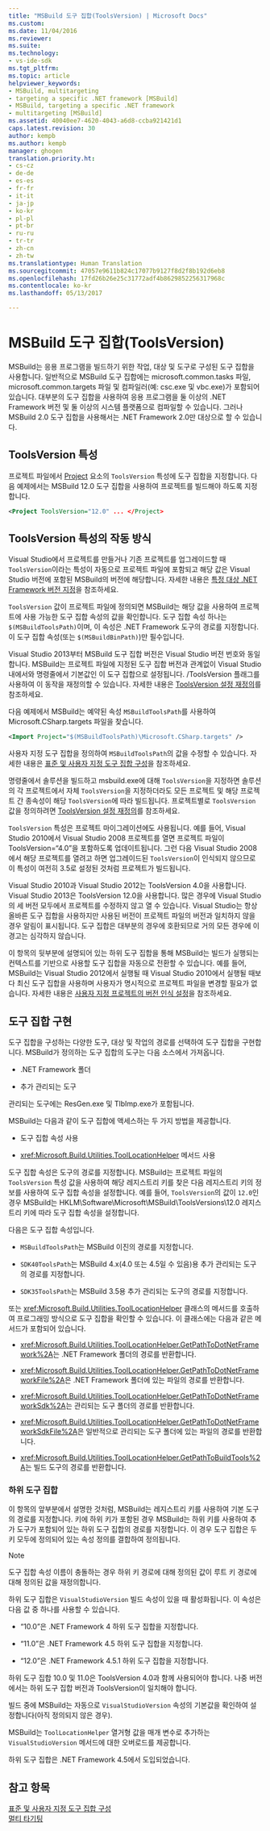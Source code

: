 ```yaml
---
title: "MSBuild 도구 집합(ToolsVersion) | Microsoft Docs"
ms.custom: 
ms.date: 11/04/2016
ms.reviewer: 
ms.suite: 
ms.technology:
- vs-ide-sdk
ms.tgt_pltfrm: 
ms.topic: article
helpviewer_keywords:
- MSBuild, multitargeting
- targeting a specific .NET framework [MSBuild]
- MSBuild, targeting a specific .NET framework
- multitargeting [MSBuild]
ms.assetid: 40040ee7-4620-4043-a6d8-ccba921421d1
caps.latest.revision: 30
author: kempb
ms.author: kempb
manager: ghogen
translation.priority.ht:
- cs-cz
- de-de
- es-es
- fr-fr
- it-it
- ja-jp
- ko-kr
- pl-pl
- pt-br
- ru-ru
- tr-tr
- zh-cn
- zh-tw
ms.translationtype: Human Translation
ms.sourcegitcommit: 47057e9611b824c17077b9127f8d2f8b192d6eb8
ms.openlocfilehash: 17fd26b26e25c31772adf4b8629852256317968c
ms.contentlocale: ko-kr
ms.lasthandoff: 05/13/2017

---
```

# <a name="msbuild-toolset-toolsversion"></a>MSBuild 도구 집합(ToolsVersion)
MSBuild는 응용 프로그램을 빌드하기 위한 작업, 대상 및 도구로 구성된 도구 집합을 사용합니다. 일반적으로 MSBuild 도구 집합에는 microsoft.common.tasks 파일, microsoft.common.targets 파일 및 컴파일러(예: csc.exe 및 vbc.exe)가 포함되어 있습니다. 대부분의 도구 집합을 사용하여 응용 프로그램을 둘 이상의 .NET Framework 버전 및 둘 이상의 시스템 플랫폼으로 컴파일할 수 있습니다. 그러나 MSBuild 2.0 도구 집합을 사용해서는 .NET Framework 2.0만 대상으로 할 수 있습니다.  
  
## <a name="toolsversion-attribute"></a>ToolsVersion 특성  
 프로젝트 파일에서 [Project](../msbuild/project-element-msbuild.md) 요소의 `ToolsVersion` 특성에 도구 집합을 지정합니다. 다음 예제에서는 MSBuild 12.0 도구 집합을 사용하여 프로젝트를 빌드해야 하도록 지정합니다.  
  
```xml  
<Project ToolsVersion="12.0" ... </Project>  
```  
  
## <a name="how-the-toolsversion-attribute-works"></a>ToolsVersion 특성의 작동 방식  
 Visual Studio에서 프로젝트를 만들거나 기존 프로젝트를 업그레이드할 때 `ToolsVersion`이라는 특성이 자동으로 프로젝트 파일에 포함되고 해당 값은 Visual Studio 버전에 포함된 MSBuild의 버전에 해당합니다. 자세한 내용은 [특정 대상 .NET Framework 버전 지정](../ide/targeting-a-specific-dotnet-framework-version.md)을 참조하세요.  
  
 `ToolsVersion` 값이 프로젝트 파일에 정의되면 MSBuild는 해당 값을 사용하여 프로젝트에 사용 가능한 도구 집합 속성의 값을 확인합니다. 도구 집합 속성 하나는 `$(MSBuildToolsPath)`이며, 이 속성은 .NET Framework 도구의 경로를 지정합니다. 이 도구 집합 속성(또는 `$(MSBuildBinPath)`)만 필수입니다.  
  
 Visual Studio 2013부터 MSBuild 도구 집합 버전은 Visual Studio 버전 번호와 동일합니다. MSBuild는 프로젝트 파일에 지정된 도구 집합 버전과 관계없이 Visual Studio 내에서와 명령줄에서 기본값인 이 도구 집합으로 설정됩니다.  /ToolsVersion 플래그를 사용하여 이 동작을 재정의할 수 있습니다. 자세한 내용은 [ToolsVersion 설정 재정의](../msbuild/overriding-toolsversion-settings.md)를 참조하세요.  
  
 다음 예제에서 MSBuild는 예약된 속성 `MSBuildToolsPath`를 사용하여 Microsoft.CSharp.targets 파일을 찾습니다.  
  
```xml  
<Import Project="$(MSBuildToolsPath)\Microsoft.CSharp.targets" />  
```  
  
 사용자 지정 도구 집합을 정의하여 `MSBuildToolsPath`의 값을 수정할 수 있습니다. 자세한 내용은 [표준 및 사용자 지정 도구 집합 구성](../msbuild/standard-and-custom-toolset-configurations.md)을 참조하세요.  
  
 명령줄에서 솔루션을 빌드하고 msbuild.exe에 대해 `ToolsVersion`을 지정하면 솔루션의 각 프로젝트에서 자체 `ToolsVersion`을 지정하더라도 모든 프로젝트 및 해당 프로젝트 간 종속성이 해당 `ToolsVersion`에 따라 빌드됩니다. 프로젝트별로 `ToolsVersion` 값을 정의하려면 [ToolsVersion 설정 재정의](../msbuild/overriding-toolsversion-settings.md)를 참조하세요.  
  
 `ToolsVersion` 특성은 프로젝트 마이그레이션에도 사용됩니다. 예를 들어, Visual Studio 2010에서 Visual Studio 2008 프로젝트를 열면 프로젝트 파일이 ToolsVersion=“4.0”을 포함하도록 업데이트됩니다. 그런 다음 Visual Studio 2008에서 해당 프로젝트를 열려고 하면 업그레이드된 `ToolsVersion`이 인식되지 않으므로 이 특성이 여전히 3.5로 설정된 것처럼 프로젝트가 빌드됩니다.  
  
 Visual Studio 2010과 Visual Studio 2012는 ToolsVersion 4.0을 사용합니다. Visual Studio 2013은 ToolsVersion 12.0을 사용합니다. 많은 경우에 Visual Studio의 세 버전 모두에서 프로젝트를 수정하지 않고 열 수 있습니다. Visual Studio는 항상 올바른 도구 집합을 사용하지만 사용된 버전이 프로젝트 파일의 버전과 일치하지 않을 경우 알림이 표시됩니다. 도구 집합은 대부분의 경우에 호환되므로 거의 모든 경우에 이 경고는 심각하지 않습니다.  
  
 이 항목의 뒷부분에 설명되어 있는 하위 도구 집합을 통해 MSBuild는 빌드가 실행되는 컨텍스트를 기반으로 사용할 도구 집합을 자동으로 전환할 수 있습니다. 예를 들어, MSBuild는 Visual Studio 2012에서 실행될 때 Visual Studio 2010에서 실행될 때보다 최신 도구 집합을 사용하며 사용자가 명시적으로 프로젝트 파일을 변경할 필요가 없습니다. 자세한 내용은 [사용자 지정 프로젝트의 버전 인식 설정](../misc/making-custom-projects-version-aware.md)을 참조하세요.  
  
## <a name="toolset-implementation"></a>도구 집합 구현  
 도구 집합을 구성하는 다양한 도구, 대상 및 작업의 경로를 선택하여 도구 집합을 구현합니다. MSBuild가 정의하는 도구 집합의 도구는 다음 소스에서 가져옵니다.  
  
-   .NET Framework 폴더  
  
-   추가 관리되는 도구  
  
 관리되는 도구에는 ResGen.exe 및 TlbImp.exe가 포함됩니다.  
  
 MSBuild는 다음과 같이 도구 집합에 액세스하는 두 가지 방법을 제공합니다.  
  
-   도구 집합 속성 사용  
  
-   <xref:Microsoft.Build.Utilities.ToolLocationHelper> 메서드 사용  
  
 도구 집합 속성은 도구의 경로를 지정합니다. MSBuild는 프로젝트 파일의 `ToolsVersion` 특성 값을 사용하여 해당 레지스트리 키를 찾은 다음 레지스트리 키의 정보를 사용하여 도구 집합 속성을 설정합니다. 예를 들어, `ToolsVersion`의 값이 `12.0`인 경우 MSBuild는 HKLM\Software\Microsoft\MSBuild\ToolsVersions\12.0 레지스트리 키에 따라 도구 집합 속성을 설정합니다.  
  
 다음은 도구 집합 속성입니다.  
  
-   `MSBuildToolsPath`는 MSBuild 이진의 경로를 지정합니다.  
  
-   `SDK40ToolsPath`는 MSBuild 4.x(4.0 또는 4.5일 수 있음)용 추가 관리되는 도구의 경로를 지정합니다.  
  
-   `SDK35ToolsPath`는 MSBuild 3.5용 추가 관리되는 도구의 경로를 지정합니다.  
  
 또는 <xref:Microsoft.Build.Utilities.ToolLocationHelper> 클래스의 메서드를 호출하여 프로그래밍 방식으로 도구 집합을 확인할 수 있습니다. 이 클래스에는 다음과 같은 메서드가 포함되어 있습니다.  
  
-   <xref:Microsoft.Build.Utilities.ToolLocationHelper.GetPathToDotNetFramework%2A>는 .NET Framework 폴더의 경로를 반환합니다.  
  
-   <xref:Microsoft.Build.Utilities.ToolLocationHelper.GetPathToDotNetFrameworkFile%2A>은 .NET Framework 폴더에 있는 파일의 경로를 반환합니다.  
  
-   <xref:Microsoft.Build.Utilities.ToolLocationHelper.GetPathToDotNetFrameworkSdk%2A>는 관리되는 도구 폴더의 경로를 반환합니다.  
  
-   <xref:Microsoft.Build.Utilities.ToolLocationHelper.GetPathToDotNetFrameworkSdkFile%2A>은 일반적으로 관리되는 도구 폴더에 있는 파일의 경로를 반환합니다.  
  
-   <xref:Microsoft.Build.Utilities.ToolLocationHelper.GetPathToBuildTools%2A>는 빌드 도구의 경로를 반환합니다.  
  
### <a name="sub-toolsets"></a>하위 도구 집합  
 이 항목의 앞부분에서 설명한 것처럼, MSBuild는 레지스트리 키를 사용하여 기본 도구의 경로를 지정합니다. 키에 하위 키가 포함된 경우 MSBuild는 하위 키를 사용하여 추가 도구가 포함되어 있는 하위 도구 집합의 경로를 지정합니다. 이 경우 도구 집합은 두 키 모두에 정의되어 있는 속성 정의를 결합하여 정의됩니다.  
  
> [!NOTE]
>  도구 집합 속성 이름이 충돌하는 경우 하위 키 경로에 대해 정의된 값이 루트 키 경로에 대해 정의된 값을 재정의합니다.  
  
 하위 도구 집합은 `VisualStudioVersion` 빌드 속성이 있을 때 활성화됩니다. 이 속성은 다음 값 중 하나를 사용할 수 있습니다.  
  
-   “10.0”은 .NET Framework 4 하위 도구 집합을 지정합니다.  
  
-   “11.0”은 .NET Framework 4.5 하위 도구 집합을 지정합니다.  
  
-   “12.0”은 .NET Framework 4.5.1 하위 도구 집합을 지정합니다.  
  
 하위 도구 집합 10.0 및 11.0은 ToolsVersion 4.0과 함께 사용되어야 합니다. 나중 버전에서는 하위 도구 집합 버전과 ToolsVersion이 일치해야 합니다.  
  
 빌드 중에 MSBuild는 자동으로 `VisualStudioVersion` 속성의 기본값을 확인하여 설정합니다(아직 정의되지 않은 경우).  
  
 MSBuild는 `ToolLocationHelper` 열거형 값을 매개 변수로 추가하는 `VisualStudioVersion` 메서드에 대한 오버로드를 제공합니다.  
  
 하위 도구 집합은 .NET Framework 4.5에서 도입되었습니다.  
  
## <a name="see-also"></a>참고 항목  
 [표준 및 사용자 지정 도구 집합 구성](../msbuild/standard-and-custom-toolset-configurations.md)   
 [멀티 타기팅](../msbuild/msbuild-multitargeting-overview.md)
